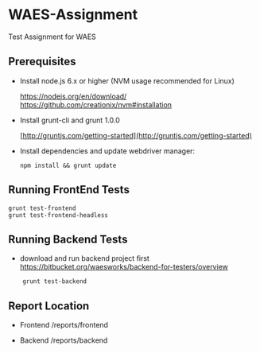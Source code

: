 # WAES-Assignment
Test Assignment for WAES

## Prerequisites

- Install node.js 6.x or higher (NVM usage recommended for Linux)

    https://nodejs.org/en/download/
    https://github.com/creationix/nvm#installation

- Install grunt-cli and grunt 1.0.0

    [http://gruntjs.com/getting-started](http://gruntjs.com/getting-started)

- Install dependencies and update webdriver manager:
    ```
    npm install && grunt update
    ```
## Running FrontEnd Tests

    grunt test-frontend
    grunt test-frontend-headless
    
## Running Backend Tests

- download and run backend project first
    https://bitbucket.org/waesworks/backend-for-testers/overview
```
    grunt test-backend
```
## Report Location
 
 - Frontend
    /reports/frontend

 - Backend
    /reports/backend